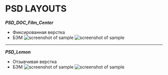 # PSD LAYOUTS
***PSD_DOC_Film_Center***
* Фиксированная верстка
* БЭМ
![screenshot of sample](https://gainulin.space/doc1.png)
![screenshot of sample](https://gainulin.space/doc2.png)
***
***PSD_Lemon***
* Отзывчивая верстка
* БЭМ
![screenshot of sample](https://gainulin.space/lemon1.png)
![screenshot of sample](https://gainulin.space/lemon2.png)